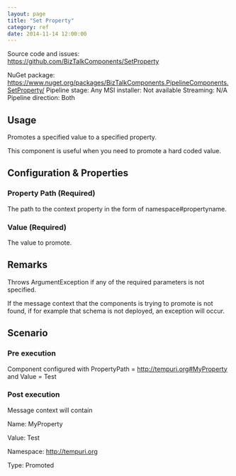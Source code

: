 ```yaml
---
layout: page
title: "Set Property"
category: ref
date: 2014-11-14 12:00:00
---
```


Source code and issues: https://github.com/BizTalkComponents/SetProperty

NuGet package: https://www.nuget.org/packages/BizTalkComponents.PipelineComponents.SetProperty/
Pipeline stage: Any
MSI installer: Not available
Streaming: N/A
Pipeline direction: Both

## Usage ##
Promotes a specified value to a specified property.

This component is useful when you need to promote a hard coded value.

## Configuration & Properties ##
### Property Path (Required) ###
The path to the context property in the form of namespace#propertyname.

### Value (Required) ###
The value to promote.

## Remarks ##
Throws ArgumentException if any of the required parameters is not specified.

If the message context that the components is trying to promote is not found, if for example that schema is not deployed, an exception will occur.

## Scenario ##

### Pre execution ###
Component configured with PropertyPath = http://tempuri.org#MyProperty and Value = Test

### Post execution ###
Message context will contain 

Name: MyProperty

Value: Test

Namespace: http://tempuri.org

Type: Promoted

